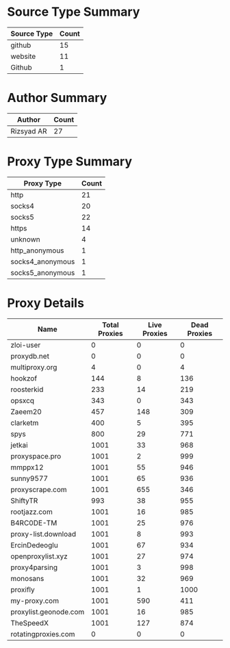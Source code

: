 # Source Type Summary

| Source Type | Count |
|-------------|-------|
| github | 15 |
| website | 11 |
| Github | 1 |


# Author Summary

| Author | Count |
|--------|-------|
| Rizsyad AR | 27 |


# Proxy Type Summary

| Proxy Type | Count |
|------------|-------|
| http | 21 |
| socks4 | 20 |
| socks5 | 22 |
| https | 14 |
| unknown | 4 |
| http_anonymous | 1 |
| socks4_anonymous | 1 |
| socks5_anonymous | 1 |


# Proxy Details

| Name | Total Proxies | Live Proxies | Dead Proxies |
|------|---------------|--------------|---------------|
| zloi-user | 0 | 0 | 0 |
| proxydb.net | 0 | 0 | 0 |
| multiproxy.org | 4 | 0 | 4 |
| hookzof | 144 | 8 | 136 |
| roosterkid | 233 | 14 | 219 |
| opsxcq | 343 | 0 | 343 |
| Zaeem20 | 457 | 148 | 309 |
| clarketm | 400 | 5 | 395 |
| spys | 800 | 29 | 771 |
| jetkai | 1001 | 33 | 968 |
| proxyspace.pro | 1001 | 2 | 999 |
| mmppx12 | 1001 | 55 | 946 |
| sunny9577 | 1001 | 65 | 936 |
| proxyscrape.com | 1001 | 655 | 346 |
| ShiftyTR | 993 | 38 | 955 |
| rootjazz.com | 1001 | 16 | 985 |
| B4RC0DE-TM | 1001 | 25 | 976 |
| proxy-list.download | 1001 | 8 | 993 |
| ErcinDedeoglu | 1001 | 67 | 934 |
| openproxylist.xyz | 1001 | 27 | 974 |
| proxy4parsing | 1001 | 3 | 998 |
| monosans | 1001 | 32 | 969 |
| proxifly | 1001 | 1 | 1000 |
| my-proxy.com | 1001 | 590 | 411 |
| proxylist.geonode.com | 1001 | 16 | 985 |
| TheSpeedX | 1001 | 127 | 874 |
| rotatingproxies.com | 0 | 0 | 0 |
